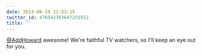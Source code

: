 ```yaml
---
date: 2014-06-10 21:52:15
twitter_id: 476542393647255552
title: ''
---
```


<!-- Tweet at https://twitter.com/statuses/476535340857966592 is either deleted or protected. -->

[@AddHoward](https://twitter.com/AddHoward) awesome! We're faithful TV watchers, so I'll keep an eye out for you.
